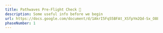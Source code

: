 ```yaml
---
title: Pathwaves Pre-Flight Check 🚀
description: Some useful info before we begin
url: https://docs.google.com/document/d/1AkrI5Fq55BFAt_XSfpYm2Qd-Sx_O8Et5JlTfr6SkGZc/edit?usp=sharing
phaseNumber: 1
---
```


